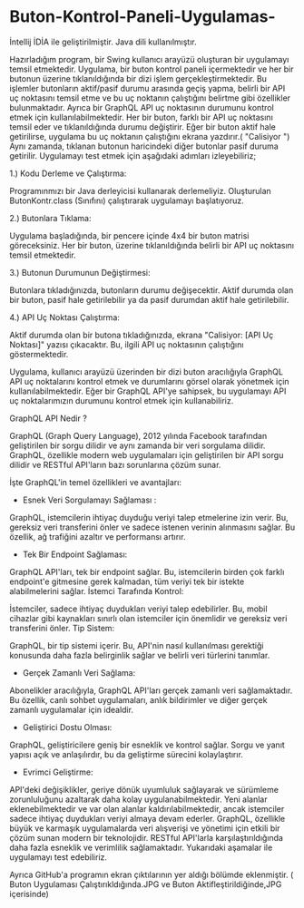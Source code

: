 # Buton-Kontrol-Paneli-Uygulamas-
İntellij İDİA ile geliştirilmiştir. Java dili kullanılmıştır.

Hazırladığım program, bir Swing kullanıcı arayüzü oluşturan bir uygulamayı temsil etmektedir. Uygulama, bir buton kontrol paneli içermektedir ve 
her bir butonun üzerine tıklanıldığında bir dizi işlem gerçekleştirmektedir. Bu işlemler butonların aktif/pasif durumu arasında geçiş yapma, belirli bir API uç noktasını temsil etme ve bu uç noktanın çalıştığını belirtme gibi özellikler bulunmaktadır. Ayrıca bir GraphQL API uç noktasının durumunu kontrol etmek için kullanılabilmektedir. Her bir buton, farklı bir API uç noktasını temsil eder ve tıklanıldığında durumu değiştirir. Eğer bir buton aktif hale getirilirse, uygulama bu uç noktanın çalıştığını ekrana yazdırır.( "Calisiyor ") Aynı zamanda, tıklanan butonun haricindeki diğer butonlar pasif duruma getirilir. Uygulamayı test etmek için aşağıdaki adımları izleyebiliriz;

1.) Kodu Derleme ve Çalıştırma:

Programınmızı bir Java derleyicisi kullanarak derlemeliyiz.
Oluşturulan ButonKontr.class (Sınıfını) çalıştırarak uygulamayı başlatıyoruz.

2.) Butonlara Tıklama:

Uygulama başladığında, bir pencere içinde 4x4 bir buton matrisi göreceksiniz.
Her bir buton, üzerine tıklanıldığında belirli bir API uç noktasını temsil etmektedir.

3.) Butonun Durumunun Değiştirmesi:

Butonlara tıkladığınızda, butonların durumu değişecektir. Aktif durumda olan bir buton, pasif hale getirilebilir ya da pasif durumdan aktif hale getirilebilir.

4.) API Uç Noktası Çalıştırma:

Aktif durumda olan bir butona tıkladığınızda, ekrana "Calisiyor: [API Uç Noktası]" yazısı çıkacaktır. Bu, ilgili API uç noktasının çalıştığını göstermektedir.

Uygulama, kullanıcı arayüzü üzerinden bir dizi buton aracılığıyla GraphQL API uç noktalarını kontrol etmek ve durumlarını görsel olarak yönetmek için kullanılabilmektedir. Eğer bir GraphQL API'ye sahipsek, bu uygulamayı API uç noktalarımızın durumunu kontrol etmek için kullanabiliriz.

GraphQL API Nedir ? 

GraphQL (Graph Query Language), 2012 yılında Facebook tarafından geliştirilen bir sorgu dilidir ve aynı zamanda bir veri sorgulama dilidir. GraphQL, özellikle modern web uygulamaları için geliştirilen bir API sorgu dilidir ve RESTful API'ların bazı sorunlarına çözüm sunar.

İşte GraphQL'in temel özellikleri ve avantajları:

+ Esnek Veri Sorgulamayı Sağlaması :

GraphQL, istemcilerin ihtiyaç duyduğu veriyi talep etmelerine izin verir. Bu, gereksiz veri transferini önler ve sadece istenen verinin alınmasını sağlar. Bu özellik, ağ trafiğini azaltır ve performansı artırır.

+ Tek Bir Endpoint Sağlaması:

GraphQL API'ları, tek bir endpoint sağlar. Bu, istemcilerin birden çok farklı endpoint'e gitmesine gerek kalmadan, tüm veriyi tek bir istekte alabilmelerini sağlar.
İstemci Tarafında Kontrol:

İstemciler, sadece ihtiyaç duydukları veriyi talep edebilirler. Bu, mobil cihazlar gibi kaynakları sınırlı olan istemciler için önemlidir ve gereksiz veri transferini önler.
Tip Sistem:

GraphQL, bir tip sistemi içerir. Bu, API'nin nasıl kullanılması gerektiği konusunda daha fazla belirginlik sağlar ve belirli veri türlerini tanımlar.

+ Gerçek Zamanlı Veri Sağlama:

Abonelikler aracılığıyla, GraphQL API'ları gerçek zamanlı veri sağlamaktadır. Bu özellik, canlı sohbet uygulamaları, anlık bildirimler ve diğer gerçek zamanlı uygulamalar için idealdir.

+ Geliştirici Dostu Olması:

GraphQL, geliştiricilere geniş bir esneklik ve kontrol sağlar. Sorgu ve yanıt yapısı açık ve anlaşılırdır, bu da geliştirme sürecini kolaylaştırır.

+ Evrimci Geliştirme:

API'deki değişiklikler, geriye dönük uyumluluk sağlayarak ve sürümleme zorunluluğunu azaltarak daha kolay uygulanabilmektedir. Yeni alanlar eklenebilmektedir ve var olan alanlar kaldırılabilmektedir, ancak istemciler sadece ihtiyaç duydukları veriyi almaya devam ederler.
GraphQL, özellikle büyük ve karmaşık uygulamalarda veri alışverişi ve yönetimi için etkili bir çözüm sunan modern bir teknolojidir. RESTful API'larla karşılaştırıldığında daha fazla esneklik ve verimlilik sağlamaktadır.
Yukarıdaki aşamalar ile uygulamayı test edebiliriz.

Ayrıca GitHub'a programın ekran çıktılarının yer aldığı bölümde eklenmiştir. ( Buton Uygulaması Çalıştırıkldığında.JPG ve Buton Aktifleştirildiğinde,JPG içerisinde)
